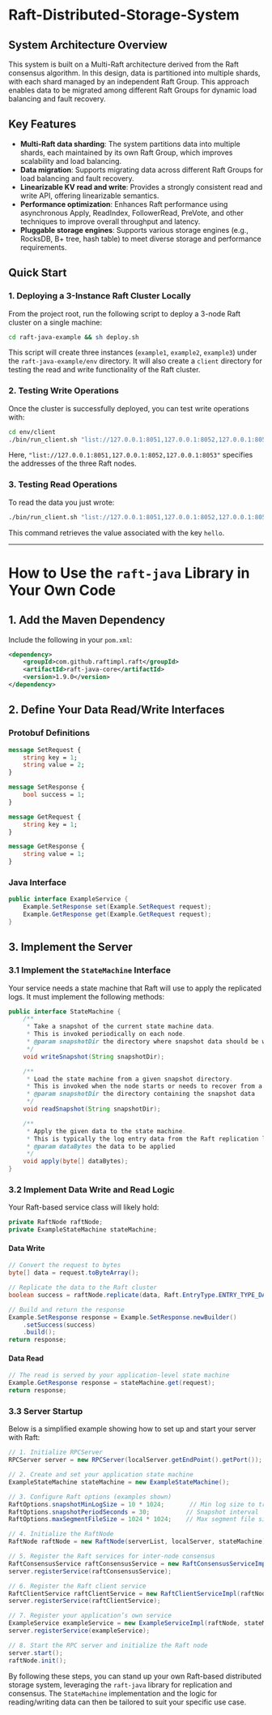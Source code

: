 # Raft-Distributed-Storage-System

## System Architecture Overview
This system is built on a Multi-Raft architecture derived from the Raft consensus algorithm. In this design, data is partitioned into multiple shards, with each shard managed by an independent Raft Group. This approach enables data to be migrated among different Raft Groups for dynamic load balancing and fault recovery.

## Key Features
- **Multi-Raft data sharding**: The system partitions data into multiple shards, each maintained by its own Raft Group, which improves scalability and load balancing.
- **Data migration**: Supports migrating data across different Raft Groups for load balancing and fault recovery.
- **Linearizable KV read and write**: Provides a strongly consistent read and write API, offering linearizable semantics.
- **Performance optimization**: Enhances Raft performance using asynchronous Apply, ReadIndex, FollowerRead, PreVote, and other techniques to improve overall throughput and latency.
- **Pluggable storage engines**: Supports various storage engines (e.g., RocksDB, B+ tree, hash table) to meet diverse storage and performance requirements.

## Quick Start

### 1. Deploying a 3-Instance Raft Cluster Locally
From the project root, run the following script to deploy a 3-node Raft cluster on a single machine:
```bash
cd raft-java-example && sh deploy.sh
```
This script will create three instances (`example1`, `example2`, `example3`) under the `raft-java-example/env` directory. It will also create a `client` directory for testing the read and write functionality of the Raft cluster.

### 2. Testing Write Operations
Once the cluster is successfully deployed, you can test write operations with:
```bash
cd env/client
./bin/run_client.sh "list://127.0.0.1:8051,127.0.0.1:8052,127.0.0.1:8053" hello world
```
Here, `"list://127.0.0.1:8051,127.0.0.1:8052,127.0.0.1:8053"` specifies the addresses of the three Raft nodes.

### 3. Testing Read Operations
To read the data you just wrote:
```bash
./bin/run_client.sh "list://127.0.0.1:8051,127.0.0.1:8052,127.0.0.1:8053" hello
```
This command retrieves the value associated with the key `hello`.

---

# How to Use the `raft-java` Library in Your Own Code

## 1. Add the Maven Dependency
Include the following in your `pom.xml`:
```xml
<dependency>
    <groupId>com.github.raftimpl.raft</groupId>
    <artifactId>raft-java-core</artifactId>
    <version>1.9.0</version>
</dependency>
```

## 2. Define Your Data Read/Write Interfaces

### Protobuf Definitions
```protobuf
message SetRequest {
    string key = 1;
    string value = 2;
}

message SetResponse {
    bool success = 1;
}

message GetRequest {
    string key = 1;
}

message GetResponse {
    string value = 1;
}
```

### Java Interface
```java
public interface ExampleService {
    Example.SetResponse set(Example.SetRequest request);
    Example.GetResponse get(Example.GetRequest request);
}
```

## 3. Implement the Server

### 3.1 Implement the `StateMachine` Interface
Your service needs a state machine that Raft will use to apply the replicated logs. It must implement the following methods:
```java
public interface StateMachine {
    /**
     * Take a snapshot of the current state machine data. 
     * This is invoked periodically on each node.
     * @param snapshotDir the directory where snapshot data should be written
     */
    void writeSnapshot(String snapshotDir);

    /**
     * Load the state machine from a given snapshot directory.
     * This is invoked when the node starts or needs to recover from a snapshot.
     * @param snapshotDir the directory containing the snapshot data
     */
    void readSnapshot(String snapshotDir);

    /**
     * Apply the given data to the state machine. 
     * This is typically the log entry data from the Raft replication layer.
     * @param dataBytes the data to be applied
     */
    void apply(byte[] dataBytes);
}
```

### 3.2 Implement Data Write and Read Logic
Your Raft-based service class will likely hold:
```java
private RaftNode raftNode;
private ExampleStateMachine stateMachine;
```

#### Data Write
```java
// Convert the request to bytes
byte[] data = request.toByteArray();

// Replicate the data to the Raft cluster
boolean success = raftNode.replicate(data, Raft.EntryType.ENTRY_TYPE_DATA);

// Build and return the response
Example.SetResponse response = Example.SetResponse.newBuilder()
    .setSuccess(success)
    .build();
return response;
```

#### Data Read
```java
// The read is served by your application-level state machine
Example.GetResponse response = stateMachine.get(request);
return response;
```

### 3.3 Server Startup
Below is a simplified example showing how to set up and start your server with Raft:

```java
// 1. Initialize RPCServer
RPCServer server = new RPCServer(localServer.getEndPoint().getPort());

// 2. Create and set your application state machine
ExampleStateMachine stateMachine = new ExampleStateMachine();

// 3. Configure Raft options (examples shown)
RaftOptions.snapshotMinLogSize = 10 * 1024;       // Min log size to trigger a snapshot
RaftOptions.snapshotPeriodSeconds = 30;          // Snapshot interval
RaftOptions.maxSegmentFileSize = 1024 * 1024;    // Max segment file size for logs

// 4. Initialize the RaftNode
RaftNode raftNode = new RaftNode(serverList, localServer, stateMachine);

// 5. Register the Raft services for inter-node consensus
RaftConsensusService raftConsensusService = new RaftConsensusServiceImpl(raftNode);
server.registerService(raftConsensusService);

// 6. Register the Raft client service
RaftClientService raftClientService = new RaftClientServiceImpl(raftNode);
server.registerService(raftClientService);

// 7. Register your application’s own service
ExampleService exampleService = new ExampleServiceImpl(raftNode, stateMachine);
server.registerService(exampleService);

// 8. Start the RPC server and initialize the Raft node
server.start();
raftNode.init();
```

By following these steps, you can stand up your own Raft-based distributed storage system, leveraging the `raft-java` library for replication and consensus. The `StateMachine` implementation and the logic for reading/writing data can then be tailored to suit your specific use case.

